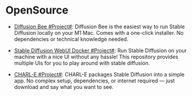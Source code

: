 # OpenSource

- [Diffusion Bee #Project#](https://github.com/divamgupta/diffusionbee-stable-diffusion-ui): Diffusion Bee is the easiest way to run Stable Diffusion locally on your M1 Mac. Comes with a one-click installer. No dependencies or technical knowledge needed.

- [Stable Diffusion WebUI Docker #Project#](https://github.com/AbdBarho/stable-diffusion-webui-docker): Run Stable Diffusion on your machine with a nice UI without any hassle! This repository provides multiple UIs for you to play around with stable diffusion.

- [CHARL-E #Project#](https://www.charl-e.com/): CHARL-E packages Stable Diffusion into a simple app. No complex setup, dependencies, or internet required — just download and say what you want to see.

